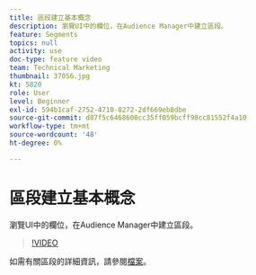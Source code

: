 ```yaml
---
title: 區段建立基本概念
description: 瀏覽UI中的欄位，在Audience Manager中建立區段。
feature: Segments
topics: null
activity: use
doc-type: feature video
team: Technical Marketing
thumbnail: 37056.jpg
kt: 5820
role: User
level: Beginner
exl-id: 594b1caf-2752-4710-8272-2df669eb8dbe
source-git-commit: d87f5c6468600cc35ff059bcff98cc81552f4a10
workflow-type: tm+mt
source-wordcount: '48'
ht-degree: 0%

---
```


# 區段建立基本概念

瀏覽UI中的欄位，在Audience Manager中建立區段。

>[!VIDEO](https://video.tv.adobe.com/v/37056/?quality=12&learn=on)

如需有關區段的詳細資訊，請參閱[檔案](https://experienceleague.adobe.com/docs/audience-manager/user-guide/features/segments/segments-purpose.html?lang=zh-Hant)。
